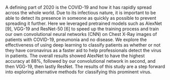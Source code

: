 A defining part of 2020 is the COVID-19 and how it has rapidly spread across the whole world. Due to its infectious nature,
it is important to be able to detect its presence in someone as quickly as possible to prevent spreading it further. Here we
leveraged pretrained models such as AlexNet [9], VGG-19 and ResNet-50 [6] to speed up the training process and train our own
convolutional neural networks (CNN) on Chest X-Ray images of patients with COVID-19, pneumonia and no disease. We explore
the effectiveness of using deep learning to classify patients as whether or not they have coronavirus as a faster aid to help
professionals detect the virus in patients. The overall results showed AlexNet to have the highest accuracy at $88\%$, followed by
our convolutional network in second, and then VGG-19, then lastly ResNet. The results of this study are a step forward into exploring
alternative methods for classifying this prominent virus.

